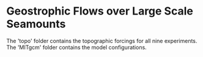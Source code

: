 # Geostrophic Flows over Large Scale Seamounts
The 'topo' folder contains the topographic forcings for all nine experiments. 
The 'MITgcm' folder contains the model configurations.

